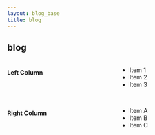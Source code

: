 ```yaml
---
layout: blog_base
title: blog
---
```


## blog
<div style="display: grid; grid-template-columns: 1fr 1fr; gap: 1rem;">

#### Left Column
- Item 1
- Item 2
- Item 3

#### Right Column
- Item A
- Item B
- Item C

</div>
